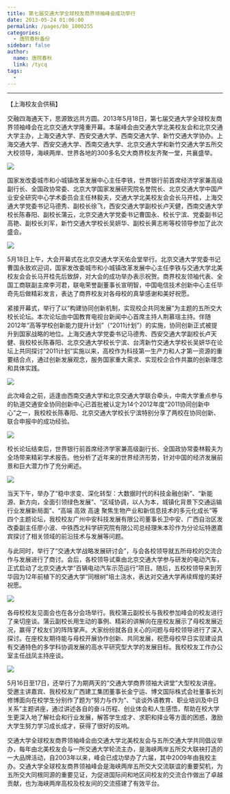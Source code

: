 ```yaml
---
title: 第七届交通大学全球校友商界领袖峰会成功举行
date: 2013-05-24 01:06:00
permalink: /pages/bb_1000255
categories: 
  - 唐院春秋备份
sidebar: false
author: 
  name: 唐院春秋
  link: /tycq
tags: 
  - 
---
```


* * *

【上海校友会供稿】  
  
交融四海通天下，思源致远共方圆。2013年5月18日，第七届交通大学全球校友商界领袖峰会在北京交通大学隆重开幕。本届峰会由交通大学北美校友会和北京交通大学主办，上海交通大学、西安交通大学、西南交通大学、新竹交通大学协办。上海交通大学、西安交通大学、西南交通大学、北京交通大学和新竹交通大学五所交大校领导，海峡两岸、世界各地的300多名交大商界校友齐聚一堂，共襄盛举。  

![](/pic/img0.ph.126.net_WmyyQzAmi0ITec9FOLh46w==_6597314957750467980.jpg)

  
国家发改委城市和小城镇改革发展中心主任李铁，世界银行前首席经济学家兼高级副行长、全国政协常委、北京大学国家发展研究院名誉院长、北京交通大学中国产业安全研究中心学术委员会主任林毅夫，交通大学北美校友会会长马开桂，上海交通大学党委书记马德秀、副校长徐飞，西安交通大学副校长卢天健，西南交通大学校长陈春阳、副校长蒲云，北京交通大学党委书记曹国永、校长宁滨、党委副书记高艳、副校长刘军，新竹交通大学校长吴妍华、副校长黄志彬等校领导参加了此次盛会。  
  

![](/pic/img2.ph.126.net_cad15sAvQPWQxxFH6WObzQ==_3171660037675752764.jpg)

  
5月18日上午，大会开幕式在北京交通大学天佑会堂举行。北京交通大学党委书记曹国永致欢迎词，国家发改委城市和小城镇改革发展中心主任李铁与交通大学北美校友会会长马开桂先后致辞，对大会的成功举办表示祝贺。商界校友领袖代表、全国工商联副主席李河君，联电荣誉副董事长宣明智，中国电信技术创新中心主任毕奇先后做精彩发言，表达了商界校友对各母校的真挚感谢和美好祝愿。  
  
紧接开幕式，举行了以“构建协同创新机制，实现校企共同发展”为主题的五所交大校长论坛。本次论坛由中国教育电视台新闻中心首席主持人荆慕瑶主持。伴随2012年“高等学校创新能力提升计划”（“2011计划”）的实施，协同创新正式被提升到国家战略的地位。上海交通大学党委书记马德秀、西安交通大学副校长卢天健、我校校长陈春阳、北京交通大学校长宁滨、台湾新竹交通大学校长吴妍华在论坛上共同探讨“2011计划”实施以来，高校作为科技第一生产力和人才第一资源的重要结合点，通过创新发展观念，服务国家重大需求、实现校企合作共赢的创新理念和具体实践。  
  

![](/pic/img2.ph.126.net_vqyLZ67DWAsibHQsAdQgTg==_1671398411807955857.jpg)

  
此次峰会之前，适逢由西南交通大学和北京交通大学联合牵头，中南大学重点参与的轨道交通安全协同创新中心已首批被认定为14个2012年度“2011协同创新中心”之一，我校校长陈春阳、北京交通大学校长宁滨特别分享了两校在协同创新、联合申报中的成功经验。  
  

![](/pic/img2.ph.126.net_qQjsyBUcpRVQy51neIjVuQ==_291608075972320751.jpg)

  
校长论坛结束后，世界银行前首席经济学家兼高级副行长、全国政协常委林毅夫为全场带来精彩学术报告。他分析了近年来的世界经济形势，针对中国的经济发展前景和巨大潜力作了充分阐述。  
  

![](/pic/img0.ph.126.net_23dUuq4UrQYR0yshUkwSpw==_3274398404175112632.jpg)

  
当天下午，举办了“稳中求变、深化转型：大数据时代的科技金融创新”、“新能源、新方向，全面引领绿色发展”、“区域协调，以人为本，城镇化背景下交通运输行业发展新局面”、“高端
高效 高速
聚焦生物产业和新信息技术的多元化成长”等四个主题论坛，我校校友广州中安科技发展有限公司董事长卫中安、广西自治区发改委副主任廖小波、中铁西北科学研究院有限公司总经理朱本珍作为分论坛特邀嘉宾探讨了相关领域的前沿技术与发展等问题。  
  
与此同时，举行了“交通大学战略发展研讨会”，与会各校领导就五所母校的交流合作与发展进行了商讨。会后，各校领导试乘由北京交通大学参与研发的电动汽车，正式启动了北京交通大学“百辆电动汽车示范运行”项目。随后，五校校领导来到芳华园为12年前植下的交通大学“同根树”培土浇水，表达对交通大学再续辉煌的美好祝愿。  
  

![](/pic/img2.ph.126.net_CVHhtEX3y6leSmcmMbdAPw==_6598222054843674179.jpg)

  
各母校校友见面会也在各分会场举行。我校蒲云副校长与我校参加峰会的校友进行了亲切座谈。蒲云副校长用生动的事例、精彩的讲解向在座校友展示了母校发展近况，赢得了校友们的阵阵掌声。大家纷纷就各自关心的问题与母校领导进行了深入探讨。在座校友期待能与母校开展协作创新、共同发展，祝愿母校早日实现建设具有交通特色的多学科协调发展的高水平研究型大学的发展目标。我校校友工作办公室主任战凤主持座谈。  
  

![](/pic/img1.ph.126.net_EItoz5tMq_sSMoxP0pargQ==_6597815235541616965.jpg)

  
5月16日至17日，还举行了为期两天的“交通大学商界领袖大讲堂”大型校友讲座。受邀主讲嘉宾、我校校友广西建工集团董事长金宁运、博文国际株式会社董事长刘修博面向在校学生分别作了题为“努力与作为”、“谈谈外语教育、职业培训及中日关系”主题讲座，通过讲述各自的奋斗历程、创业体会和人生感悟，帮助在校大学生更深入地了解社会和行业发展，解答学生成才、求职和择业等方面的困惑，激励大学生努力学习成长成才，获得了很好的反响。  
  
交通大学全球校友商界领袖峰会由交通大学北美校友会与五所交通大学共同倡议举办，每年由北美校友会与一所交通大学轮流主办，是海峡两岸五所交大联袂打造的一大品牌活动，自2003年以来，峰会已成功举办了六届，其中2009年由我校主办。交通大学全球校友商界领袖峰会是海峡两岸五所交大交流联谊的重要契机，为五所交大同根同源的重要见证，为促进国际间和地区间校友的交流合作做出了卓越贡献，也为海峡两岸高校及校友间的交流搭建了有效平台。